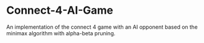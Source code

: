 # Connect-4-AI-Game
An implementation of the connect 4 game with an AI opponent based on the minimax algorithm with alpha-beta pruning.

